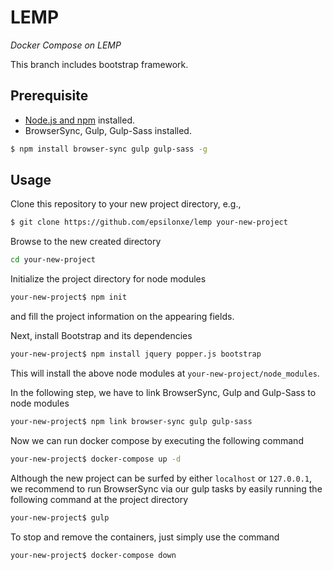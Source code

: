 # LEMP
_Docker Compose on LEMP_

This branch includes bootstrap framework.

## Prerequisite
- [Node.js and npm](https://nodejs.org/en/) installed.
- BrowserSync, Gulp, Gulp-Sass installed.
```sh
$ npm install browser-sync gulp gulp-sass -g  
```


## Usage
Clone this repository to your new project directory, e.g.,
```sh
$ git clone https://github.com/epsilonxe/lemp your-new-project
```
Browse to the new created directory
```sh
cd your-new-project
```
Initialize the project directory for node modules
```sh
your-new-project$ npm init
```
and fill the project information on the appearing fields.

Next, install Bootstrap and its dependencies
```sh
your-new-project$ npm install jquery popper.js bootstrap
```
This will install the above node modules at ```your-new-project/node_modules```.

In the following step, we have to link BrowserSync, Gulp and Gulp-Sass to node modules
```sh
your-new-project$ npm link browser-sync gulp gulp-sass
```

Now we can run docker compose by executing the following command
```sh
your-new-project$ docker-compose up -d
```
Although the new project can be surfed by either ```localhost``` or ```127.0.0.1```, we recommend to run BrowserSync via our gulp tasks by easily running the following command at the project directory
```sh
your-new-project$ gulp
```


To stop and remove the containers, just simply use the command
```sh
your-new-project$ docker-compose down
```
